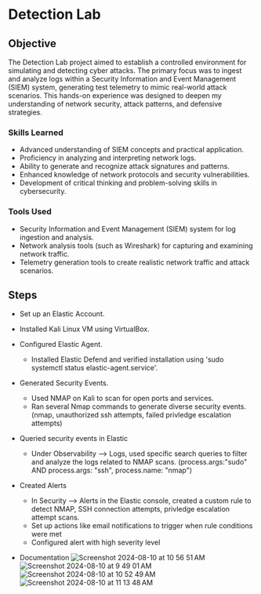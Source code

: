 # Detection Lab

## Objective

The Detection Lab project aimed to establish a controlled environment for simulating and detecting cyber attacks. The primary focus was to ingest and analyze logs within a Security Information and Event Management (SIEM) system, generating test telemetry to mimic real-world attack scenarios. This hands-on experience was designed to deepen my understanding of network security, attack patterns, and defensive strategies.

### Skills Learned

- Advanced understanding of SIEM concepts and practical application.
- Proficiency in analyzing and interpreting network logs.
- Ability to generate and recognize attack signatures and patterns.
- Enhanced knowledge of network protocols and security vulnerabilities.
- Development of critical thinking and problem-solving skills in cybersecurity.

### Tools Used

- Security Information and Event Management (SIEM) system for log ingestion and analysis.
- Network analysis tools (such as Wireshark) for capturing and examining network traffic.
- Telemetry generation tools to create realistic network traffic and attack scenarios.

## Steps
- Set up an Elastic Account.
- Installed Kali Linux VM using VirtualBox.
- Configured Elastic Agent.
  - Installed Elastic Defend and verified installation using 'sudo systemctl status elastic-agent.service'.
- Generated Security Events.
  - Used NMAP on Kali to scan for open ports and services. 
  - Ran several Nmap commands to generate diverse security events. (nmap, unauthorized ssh attempts, failed privledge escalation attempts)
- Queried security events in Elastic
    - Under Observability --> Logs, used specific search queries to filter and analyze the logs related to NMAP scans. (process.args:"sudo" AND process.args: "ssh", process.name: "nmap")
- Created Alerts
  - In Security --> Alerts in the Elastic console, created a custom rule to detect NMAP, SSH connection attempts, privledge escalation attempt scans.
  - Set up actions like email notifications to trigger when rule conditions were met
  - Configured alert with high severity level

- Documentation
![Screenshot 2024-08-10 at 10 56 51 AM](https://github.com/user-attachments/assets/6eaaa305-ed29-4afb-a55d-7192242f0cb0)
![Screenshot 2024-08-10 at 9 49 01 AM](https://github.com/user-attachments/assets/cbb02b25-31bc-4d9c-ab8c-662859f02e59)
![Screenshot 2024-08-10 at 10 52 49 AM](https://github.com/user-attachments/assets/999e2a25-a51a-4b0f-887a-867baf8fade8)
![Screenshot 2024-08-10 at 11 13 48 AM](https://github.com/user-attachments/assets/9e5985fb-7196-4efd-ac38-c5a0b48b0178)

